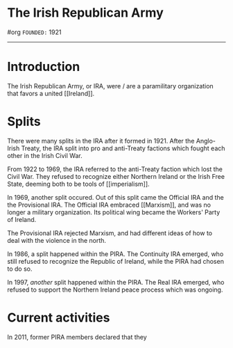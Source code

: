 # The Irish Republican Army
#org
`FOUNDED:` 1921

---
# Introduction
The Irish Republican Army, or IRA, were / are a paramilitary organization that favors a united [[Ireland]]. 

# Splits
There were many splits in the IRA after it formed in 1921. After the Anglo-Irish Treaty, the IRA split into pro and anti-Treaty factions which fought each other in the Irish Civil War. 

From 1922 to 1969, the IRA referred to the anti-Treaty faction which lost the Civil War. They refused to recognize either Northern Ireland or the Irish Free State, deeming both to be tools of [[imperialism]]. 

In 1969, another split occured. Out of this split came the Official IRA and the the Provisional IRA. The Official IRA embraced [[Marxism]], and was no longer a military organization. Its political wing became the Workers' Party of Ireland. 

The Provisional IRA rejected Marxism, and had different ideas of how to deal with the violence in the north. 

In 1986, a split happened within the PIRA. The Continuity IRA emerged, who still refused to recognize the Republic of Ireland, while the PIRA had chosen to do so. 

In 1997, *another* split happened within the PIRA. The Real IRA emerged, who refused to support the Northern Ireland peace process which was ongoing. 

# Current activities
In 2011, former PIRA members declared that they 
